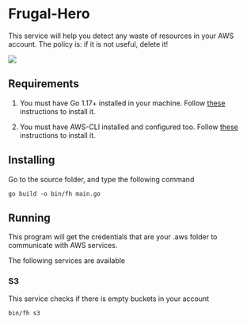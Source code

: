 # Frugal-Hero

This service will help you detect any waste of resources in your AWS account. The policy is: if it is not useful, delete it!

![](https://media4.giphy.com/media/Ti22D4CDvb5fvUtNPC/giphy.gif?cid=790b7611186d72ab4214d8197f00edd1ad4ea6d1ec0b9b3b&rid=giphy.gif&ct=g)

## Requirements

1. You must have Go 1.17+ installed in your machine. Follow [these](https://go.dev/doc/install) instructions to install it.

2. You must have AWS-CLI installed and configured too. Follow [these](https://docs.aws.amazon.com/cli/latest/userguide/getting-started-install.html) instructions to install it.

## Installing

Go to the source folder, and type the following command
```
go build -o bin/fh main.go
```

## Running

This program will get the credentials that are your .aws folder to communicate with AWS services.

The following services are available

### S3

This service checks if there is empty buckets in your account

```
bin/fh s3
```
